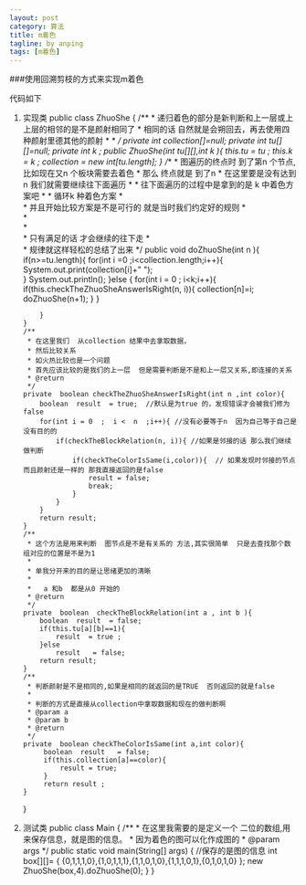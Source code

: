 ```yaml
---
layout: post
category: 算法
title: m着色
tagline: by anping
tags: [m着色]
---
```



###使用回溯剪枝的方式来实现m着色


代码如下


1.	实现类
	public class ZhuoShe {
		/**
		 * 递归着色的部分是新判断和上一层或上上层的相邻的是不是颜射相同了
		 * 相同的话  自然就是会朔回去，再去使用四种颜射里德其他的颜射
		 * 
		 * 
		 */
		private int collection[]=null;
		private int tu[][]=null;
		private int k ;
		public ZhuoShe(int tu[][],int k ){
			this.tu = tu ;
			this.k  = k ;
			collection  = new int[tu.length];
		}
		/**
		 * 图遍历的终点时  到了第n 个节点,  比如现在又n 个板块需要去着色
		 * 那么  终点就是 到了n 
		 * 在这里要是没有达到 n 我们就需要继续往下面遍历
		 * 
		 * 往下面遍历的过程中是拿到的是    k 中着色方案吧
		 * 
		 * 循环k 种着色方案 
		 *  
		 *  并且开始比较方案是不是可行的   就是当时我们约定好的规则
		 *    
		 *   
		 *   	   
		 *  只有满足的话 才会继续的往下走
		 *  
		 *  规律就这样轻松的总结了出来
		 */
		public void doZhuoShe(int n ){
			if(n>=tu.length){
				for(int i  =0 ;i<collection.length;i++){
				System.out.print(collection[i]+" ");	
				}
				System.out.println();
			}else {
				for(int i = 0 ; i<k;i++){
					 if(this.checkTheZhuoSheAnswerIsRight(n, i)){ 
						 collection[n]=i;
						 doZhuoShe(n+1);
					 }
				}
				
			}
		}
		/**
		 * 在这里我们  从collection 结果中去拿取数据，
		 * 然后比较关系
		 * 如火热比较也是一个问题
		 * 首先应该比较的是我们的上一层  但是需要判断是不是和上一层又关系,即连接的关系
		 * @return
		 */
		private  boolean checkTheZhuoSheAnswerIsRight(int n ,int color){
			boolean  result  = true;  //默认是为true 的，发现错误才会被我们修为false
			for(int i = 0  ;  i <  n  ;i++){ //没有必要等于n  因为自己等于自己是没有目的的
				if(checkTheBlockRelation(n, i)){ //如果是邻接的话 那么我们继续做判断
					if(checkTheColorIsSame(i,color)){  // 如果发现时邻接的节点而且颜射还是一样的 那我直接返回的是false
						result = false;
						break;
					}
				}
			}
			return result;
		}
		/**
		 * 这个方法是用来判断  图节点是不是有关系的 方法,其实很简单  只是去查找那个数组对应的位置是不是为1
		 * 
		 * 单我分开来的目的是让思绪更加的清晰
		 *  
		 *   a 和b  都是从0 开始的 
		 * @return
		 */
		private  boolean  checkTheBlockRelation(int a , int b ){
			boolean  result  = false;
			if(this.tu[a][b]==1){
				result  = true ;
			}else 
				result   = false;
			return result;
		}
		/**
		 * 判断颜射是不是相同的,如果是相同的就返回的是TRUE  否则返回的就是false
		 * 
		 * 判断的方式是直接从collection中拿取数据和现在的做判断啊
		 * @param a
		 * @param b
		 * @return
		 */
		private  boolean checkTheColorIsSame(int a,int color){
			 boolean  result   = false;
			 if(this.collection[a]==color){
				 result = true;
			 }
			 return result ;
		}
	}



2.	测试类
	public class Main {
		/**
		 * 在这里我需要的是定义一个   二位的数组,用来保存信息，就是图的信息。
		 * 因为着色的图可以化作成图的
		 * @param args
		 */
		public static void main(String[] args) {
			//保存的是图的信息
			int box[][]= {  {0,1,1,1,0},{1,0,1,1,1},{1,1,0,1,0},{1,1,1,0,1},{0,1,0,1,0}  };
			 new ZhuoShe(box,4).doZhuoShe(0);
		}
	}

